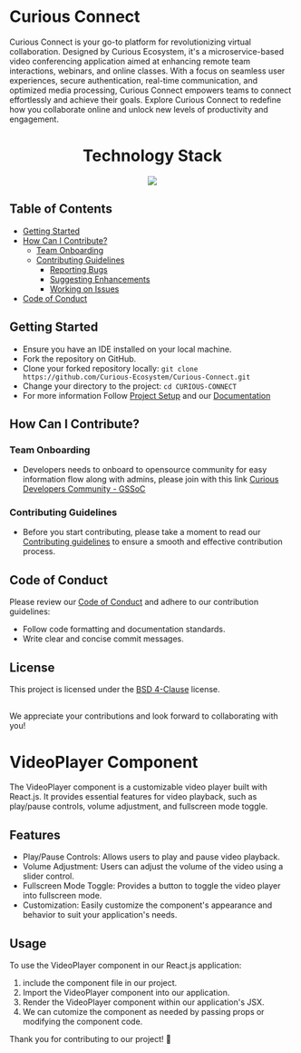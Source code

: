 # Curious Connect 

Curious Connect is your go-to platform for revolutionizing virtual collaboration. Designed by Curious Ecosystem, it's a microservice-based video conferencing application aimed at enhancing remote team interactions, webinars, and online classes. With a focus on seamless user experiences, secure authentication, real-time communication, and optimized media processing, Curious Connect empowers teams to connect effortlessly and achieve their goals. Explore Curious Connect to redefine how you collaborate online and unlock new levels of productivity and engagement.

<h1 align = "center"> Technology Stack </h1>
<p align="center">
  <a href="https://skillicons.dev">
    <img src="https://skillicons.dev/icons?i=git,html,tailwindcss,vite,mongodb,expressjs,react,nodejs,redis" />
  </a>
</p>

## Table of Contents

- [Getting Started](#getting-started)
- [How Can I Contribute?](#how-can-i-contribute)
  - [Team Onboarding](#team-onboarding)
  - [Contributing Guidelines](#contributing-guidelines)
    - [Reporting Bugs](/CONTRIBUTING.md#bug-reporting)
    - [Suggesting Enhancements](/CONTRIBUTING.md#suggesting-enhancements)
    - [Working on Issues](/CONTRIBUTING.md#working-on-issues)
- [Code of Conduct](#code-of-conduct)

## Getting Started

- Ensure you have an IDE installed on your local machine.
- Fork the repository on GitHub.
- Clone your forked repository locally: `git clone https://github.com/Curious-Ecosystem/Curious-Connect.git`
- Change your directory to the project: `cd CURIOUS-CONNECT`
- For more information Follow [Project Setup](docs/Project_Setup.md) and our [Documentation](docs/Overview.md)


## How Can I Contribute?

### Team Onboarding
- Developers needs to onboard to opensource community for easy information flow along with admins, please join with this link  [Curious Developers Community - GSSoC ](https://chat.whatsapp.com/FR0sVnpsSvL4J4l56vLdBN)</br>

### Contributing Guidelines

- Before you start contributing, please take a moment to read our [Contributing guidelines](./CONTRIBUTING.md) to ensure a smooth and effective contribution process.

## Code of Conduct

Please review our [Code of Conduct](./CODE_OF_CONDUCT.md) and adhere to our contribution guidelines:

- Follow code formatting and documentation standards.
- Write clear and concise commit messages.

## License

This project is licensed under the [BSD 4-Clause](./LICENSE.md) license.

##
We appreciate your contributions and look forward to collaborating with you!



# VideoPlayer Component

The VideoPlayer component is a customizable video player built with React.js. It provides essential features for video playback, such as play/pause controls, volume adjustment, and fullscreen mode toggle.

## Features

- Play/Pause Controls: Allows users to play and pause video playback.
- Volume Adjustment: Users can adjust the volume of the video using a slider control.
- Fullscreen Mode Toggle: Provides a button to toggle the video player into fullscreen mode.
- Customization: Easily customize the component's appearance and behavior to suit your application's needs.

## Usage

To use the VideoPlayer component in our React.js application:

1.   include the component file in our project.
2. Import the VideoPlayer component into our application.
3. Render the VideoPlayer component within our application's JSX.
4. We can cutomize the  component as needed by passing props or modifying the component code.


Thank you for contributing to our project! 🚀